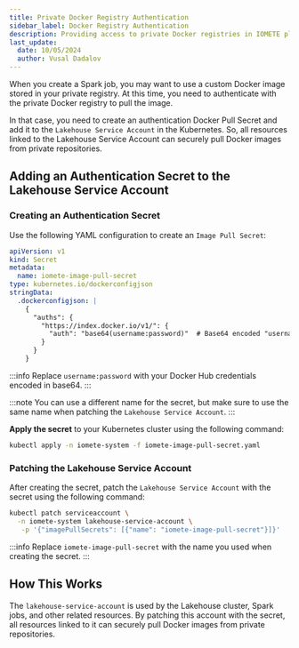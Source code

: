 ```yaml
---
title: Private Docker Registry Authentication
sidebar_label: Docker Registry Authentication
description: Providing access to private Docker registries in IOMETE platform using Kubernetes. Learn how to add a new private Docker registry authentication secret and use it in your jobs.
last_update:
  date: 10/05/2024
  author: Vusal Dadalov
---
```


When you create a Spark job, you may want to use a custom Docker image stored in your private registry. At this time, you need to authenticate with the private Docker registry to pull the image.

In that case, you need to create an authentication Docker Pull Secret and add it to the `Lakehouse Service Account` in the Kubernetes. So, all resources linked to the Lakehouse Service Account can securely pull Docker images from private repositories.

## Adding an Authentication Secret to the Lakehouse Service Account

### Creating an Authentication Secret

Use the following YAML configuration to create an `Image Pull Secret`:

```yaml title="iomete-image-pull-secret.yaml" showLineNumbers
apiVersion: v1
kind: Secret
metadata:
  name: iomete-image-pull-secret
type: kubernetes.io/dockerconfigjson
stringData:
  .dockerconfigjson: |
    {
      "auths": {
        "https://index.docker.io/v1/": {
          "auth": "base64(username:password)"  # Base64 encoded "username:password"
        }
      }
    }
```

:::info 
Replace `username:password` with your Docker Hub credentials encoded in base64.
:::

:::note
You can use a different name for the secret, but make sure to use the same name when patching the `Lakehouse Service Account`.
:::

**Apply the secret** to your Kubernetes cluster using the following command:

```bash
kubectl apply -n iomete-system -f iomete-image-pull-secret.yaml
```


### Patching the Lakehouse Service Account

After creating the secret, patch the `Lakehouse Service Account` with the secret using the following command:
```bash
kubectl patch serviceaccount \
  -n iomete-system lakehouse-service-account \
   -p '{"imagePullSecrets": [{"name": "iomete-image-pull-secret"}]}'
```

:::info
Replace `iomete-image-pull-secret` with the name you used when creating the secret.
:::

## How This Works
The `lakehouse-service-account` is used by the Lakehouse cluster, Spark jobs, and other related resources. By patching this account with the secret, all resources linked to it can securely pull Docker images from private repositories.